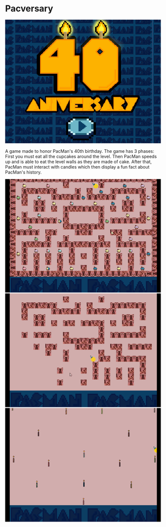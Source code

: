 # Pacversary

![](https://github.com/VerdalJG/Pacversary/blob/main/Main%20Menu.png)

A game made to honor PacMan's 40th birthday. The game has 3 phases: First you must eat all the cupcakes around the level. Then PacMan speeds up and is able to eat the level walls as they are made of cake. After that, PacMan must interact with candles which then display a fun fact about PacMan's history.

![](https://github.com/VerdalJG/Pacversary/blob/main/BaseGame.gif)
![](https://github.com/VerdalJG/Pacversary/blob/main/EatBoard.gif)
![](https://github.com/VerdalJG/Pacversary/blob/main/FunFacts.gif)
